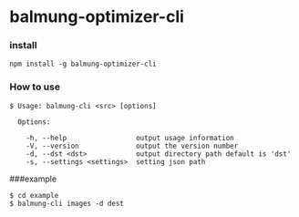 balmung-optimizer-cli
=====================

### install

```
npm install -g balmung-optimizer-cli
```

### How to use
```
$ Usage: balmung-cli <src> [options]

  Options:

    -h, --help                 output usage information
    -V, --version              output the version number
    -d, --dst <dst>            output directory path default is 'dst'
    -s, --settings <settings>  setting json path
```
###example

```
$ cd example
$ balmung-cli images -d dest
```


